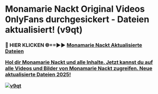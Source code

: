 # Monamarie Nackt Original Videos 0nlyFans durchgesickert - Dateien aktualisiert! (v9qt)

<h3>🔴 HIER KLICKEN 🌐==►► <a href="https://tinyurl.com/h6vf6nb8" rel="nofollow">Monamarie Nackt Aktualisierte Dateien

Hol dir Monamarie Nackt und alle Inhalte. Jetzt kannst du auf alle Videos und Bilder von Monamarie Nackt zugreifen. Neue aktualisierte Dateien 2025!

[![v9qt](https://i.imgur.com/sD4kR3V.gif)](https://tinyurl.com/h6vf6nb8)
